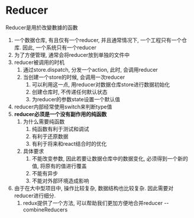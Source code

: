 # Reducer

Reducer是用於改變數據的函數

1. 一个数据仓库, 有且仅有一个reducer, 并且通常情况下, 一个工程只有一个仓库. 因此, 一个系统只有一个reducer
2. 为了方便管理, 通常会将reducer放到单独的文件中
3. reducer被调用的时机
    1. 通过store.dispatch, 分发一个action, 此时, 会调用reducer
    2. 当创建一个store的时候, 会调用一次reducer
        1. 可以利用这一点, 用reducer对数据仓库store进行数据初始化
        2. 创建仓库时, 不传递任何默认状态
        3. 为reducer的参数state设置一个默认值
4. reducer内部经常使用switch来判断type值
5. **reducer必须是一个没有副作用的纯函数**
    1. 为什么需要纯函数
        1. 纯函数有利于测试和调试
        2. 有利于还原数据
        3. 有利于将来和react结合时的优化
    2. 具体要求
        1. 不能改变参数, 因此若要让数据仓库中的数据变化, 必须得到一个新的值, 将原有的值进行覆盖
        2. 不能有异步
        3. 不能对外部环境造成影响
6. 由于在大中型项目中, 操作比较复杂, 数据结构也比较复杂. 因此需要对reducer进行细分.
    1. redux提供了一个方法, 可以帮助我们更加方便地合并reducer -- combineReducers